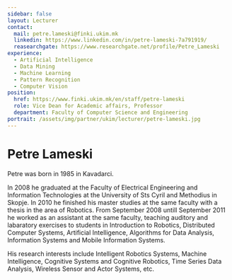 ```yaml
---
sidebar: false
layout: Lecturer
contact:
  mail: petre.lameski@finki.ukim.mk
  linkedin: https://www.linkedin.com/in/petre-lameski-7a791919/
  reasearchgate: https://www.researchgate.net/profile/Petre_Lameski
experience:
  - Artificial Intelligence
  - Data Mining
  - Machine Learning
  - Pattern Recognition
  - Computer Vision
position:
  href: https://www.finki.ukim.mk/en/staff/petre-lameski
  role: Vice Dean for Academic affairs, Professor
  department: Faculty of Computer Science and Engineering
portrait: /assets/img/partner/ukim/lecturer/petre-lameski.jpg
---
```


# Petre Lameski

Petre was born in 1985 in Kavadarci.

In 2008 he graduated at the Faculty of Electrical Engineering and Information Technologies at the University of Sts Cyril and Methodius in Skopje.
In 2010 he finished his master studies at the same faculty with a thesis in the area of Robotics.
From September 2008 untill September 2011 he worked as an assistant at the same faculty, teaching auditory and labaratory exercises to students in Introduction to Robotics, Distributed Computer Systems, Artificial Intelligence, Algorithms for Data Analysis, Information Systems and Mobile Information Systems.

<!-- more -->

His research interests include Intelligent Robotics Systems, Machine Intelligence, Cognitive Systems and Cognitive Robotics, Time Series Data Analysis, Wireless Sensor and Actor Systems, etc.
